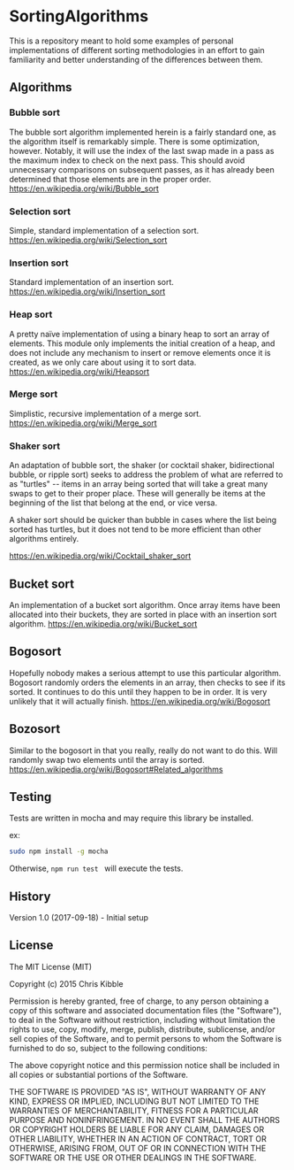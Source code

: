 # SortingAlgorithms
 
This is a repository meant to hold some examples of personal implementations of different sorting methodologies in an effort to gain familiarity and better understanding of the differences between them. 
 
## Algorithms
### Bubble sort
The bubble sort algorithm implemented herein is a fairly standard one, as the algorithm itself is remarkably simple.  There is some optimization, however.  Notably, it will use the index of the last swap made in a pass as the maximum index to check on the next pass.  This should avoid unnecessary comparisons on subsequent passes, as it has already been determined that those elements are in the proper order.
https://en.wikipedia.org/wiki/Bubble_sort
 
### Selection sort
Simple, standard implementation of a selection sort.
https://en.wikipedia.org/wiki/Selection_sort

### Insertion sort
Standard implementation of an insertion sort.
https://en.wikipedia.org/wiki/Insertion_sort

### Heap sort
A pretty naïve implementation of using a binary heap to sort an array of elements.  This module only implements the initial creation of a heap, and does not include any mechanism to insert or remove elements once it is created, as we only care about using it to sort data.
https://en.wikipedia.org/wiki/Heapsort

### Merge sort
Simplistic, recursive implementation of a merge sort.
https://en.wikipedia.org/wiki/Merge_sort

### Shaker sort
An adaptation of bubble sort, the shaker (or cocktail shaker, bidirectional bubble, or ripple sort) seeks to address the problem of what are referred to as "turtles" -- items in an array being sorted that will take a great many swaps to get to their proper place.  These will generally be items at the beginning of the list that belong at the end, or vice versa.

A shaker sort should be quicker than bubble in cases where the list being sorted has turtles, but it does not tend to be more efficient than other algorithms entirely.

https://en.wikipedia.org/wiki/Cocktail_shaker_sort

## Bucket sort
An implementation of a bucket sort algorithm.  Once array items have been allocated into their buckets, they are sorted in place with an insertion sort algorithm.
https://en.wikipedia.org/wiki/Bucket_sort

## Bogosort
Hopefully nobody makes a serious attempt to use this particular algorithm.  Bogosort randomly orders the elements in an array, then checks to see if its sorted.  It continues to do this until they happen to be in order.  It is very unlikely that it will actually finish.
https://en.wikipedia.org/wiki/Bogosort

## Bozosort
Similar to the bogosort in that you really, really do not want to do this.  Will randomly swap two elements until the array is sorted.
https://en.wikipedia.org/wiki/Bogosort#Related_algorithms

## Testing
Tests are written in mocha and may require this library be installed.

ex:

```sh
sudo npm install -g mocha
```

Otherwise, ```npm run test ``` will execute the tests.

## History
 
Version 1.0 (2017-09-18) - Initial setup
 
## License
 
The MIT License (MIT)

Copyright (c) 2015 Chris Kibble

Permission is hereby granted, free of charge, to any person obtaining a copy of this software and associated documentation files (the "Software"), to deal in the Software without restriction, including without limitation the rights to use, copy, modify, merge, publish, distribute, sublicense, and/or sell copies of the Software, and to permit persons to whom the Software is furnished to do so, subject to the following conditions:

The above copyright notice and this permission notice shall be included in all copies or substantial portions of the Software.

THE SOFTWARE IS PROVIDED "AS IS", WITHOUT WARRANTY OF ANY KIND, EXPRESS OR IMPLIED, INCLUDING BUT NOT LIMITED TO THE WARRANTIES OF MERCHANTABILITY, FITNESS FOR A PARTICULAR PURPOSE AND NONINFRINGEMENT. IN NO EVENT SHALL THE AUTHORS OR COPYRIGHT HOLDERS BE LIABLE FOR ANY CLAIM, DAMAGES OR OTHER LIABILITY, WHETHER IN AN ACTION OF CONTRACT, TORT OR OTHERWISE, ARISING FROM, OUT OF OR IN CONNECTION WITH THE SOFTWARE OR THE USE OR OTHER DEALINGS IN THE SOFTWARE.
